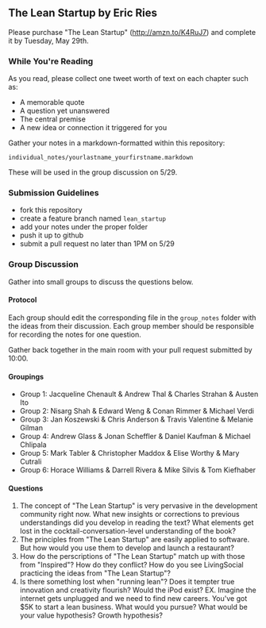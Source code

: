 ## The Lean Startup by Eric Ries

Please purchase "The Lean Startup" (http://amzn.to/K4RuJ7) and complete it by Tuesday, May 29th.

### While You're Reading

As you read, please collect one tweet worth of text on each chapter such as:

* A memorable quote
* A question yet unanswered
* The central premise
* A new idea or connection it triggered for you

Gather your notes in a markdown-formatted within this repository:

```
individual_notes/yourlastname_yourfirstname.markdown
```

These will be used in the group discussion on 5/29.

### Submission Guidelines

* fork this repository
* create a feature branch named `lean_startup`
* add your notes under the proper folder
* push it up to github
* submit a pull request no later than 1PM on 5/29

### Group Discussion

Gather into small groups to discuss the questions below.

#### Protocol

Each group should edit the corresponding file in the `group_notes` folder with the ideas from their discussion. 
Each group member should be responsible for recording the notes for one question.

Gather back together in the main room with your pull request submitted by 10:00.

#### Groupings

* Group 1: Jacqueline Chenault & Andrew Thal & Charles Strahan & Austen Ito
* Group 2: Nisarg Shah & Edward Weng & Conan Rimmer & Michael Verdi
* Group 3: Jan Koszewski & Chris Anderson & Travis Valentine & Melanie Gilman
* Group 4: Andrew Glass & Jonan Scheffler & Daniel Kaufman & Michael Chlipala
* Group 5: Mark Tabler & Christopher Maddox & Elise Worthy & Mary Cutrali
* Group 6: Horace Williams & Darrell Rivera & Mike Silvis & Tom Kiefhaber 

#### Questions

1. The concept of "The Lean Startup" is very pervasive in the development community right now. 
What new insights or corrections to previous understandings did you develop in reading the text? 
What elements get lost in the cocktail-conversation-level understanding of the book?
2. The principles from "The Lean Startup" are easily applied to software. 
But how would you use them to develop and launch a restaurant?
3. How do the perscriptions of "The Lean Startup" match up with those from "Inspired"? 
How do they conflict? How do you see LivingSocial practicing the ideas from "The Lean Startup"?
4. Is there something lost when "running lean"? Does it tempter true innovation and creativity flourish?
Would the iPod exist?
EX. Imagine the internet gets unplugged and we need to find new careers. You've got $5K to start a lean business.
What would you pursue? What would be your value hypothesis? Growth hypothesis? 
